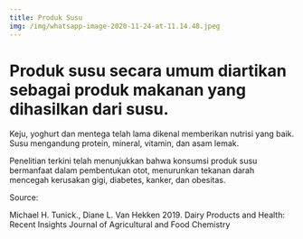 ```yaml
---
title: Produk Susu
img: /img/whatsapp-image-2020-11-24-at-11.14.48.jpeg
---
```

# Produk susu secara umum diartikan sebagai produk makanan yang dihasilkan dari susu. 

Keju, yoghurt dan mentega telah lama dikenal memberikan nutrisi yang baik. Susu mengandung protein, mineral, vitamin, dan asam lemak.

Penelitian terkini telah menunjukkan bahwa konsumsi produk susu bermanfaat dalam pembentukan otot, menurunkan tekanan darah mencegah kerusakan gigi, diabetes, kanker, dan obesitas. 





Source: 

Michael H. Tunick., Diane L. Van Hekken 2019. Dairy Products and Health: Recent Insights Journal of Agricultural and Food Chemistry